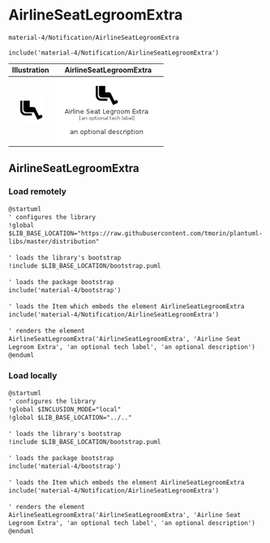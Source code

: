 # AirlineSeatLegroomExtra


```text
material-4/Notification/AirlineSeatLegroomExtra
```

```text
include('material-4/Notification/AirlineSeatLegroomExtra')
```



| Illustration | AirlineSeatLegroomExtra |
| :---: | :---: |
| ![illustration for Illustration](../../material-4/Notification/AirlineSeatLegroomExtra.png) | ![illustration for AirlineSeatLegroomExtra](../../material-4/Notification/AirlineSeatLegroomExtra.Local.png) |




## AirlineSeatLegroomExtra

### Load remotely
```plantuml
@startuml
' configures the library
!global $LIB_BASE_LOCATION="https://raw.githubusercontent.com/tmorin/plantuml-libs/master/distribution"

' loads the library's bootstrap
!include $LIB_BASE_LOCATION/bootstrap.puml

' loads the package bootstrap
include('material-4/bootstrap')

' loads the Item which embeds the element AirlineSeatLegroomExtra
include('material-4/Notification/AirlineSeatLegroomExtra')

' renders the element
AirlineSeatLegroomExtra('AirlineSeatLegroomExtra', 'Airline Seat Legroom Extra', 'an optional tech label', 'an optional description')
@enduml
```

### Load locally
```plantuml
@startuml
' configures the library
!global $INCLUSION_MODE="local"
!global $LIB_BASE_LOCATION="../.."

' loads the library's bootstrap
!include $LIB_BASE_LOCATION/bootstrap.puml

' loads the package bootstrap
include('material-4/bootstrap')

' loads the Item which embeds the element AirlineSeatLegroomExtra
include('material-4/Notification/AirlineSeatLegroomExtra')

' renders the element
AirlineSeatLegroomExtra('AirlineSeatLegroomExtra', 'Airline Seat Legroom Extra', 'an optional tech label', 'an optional description')
@enduml
```

